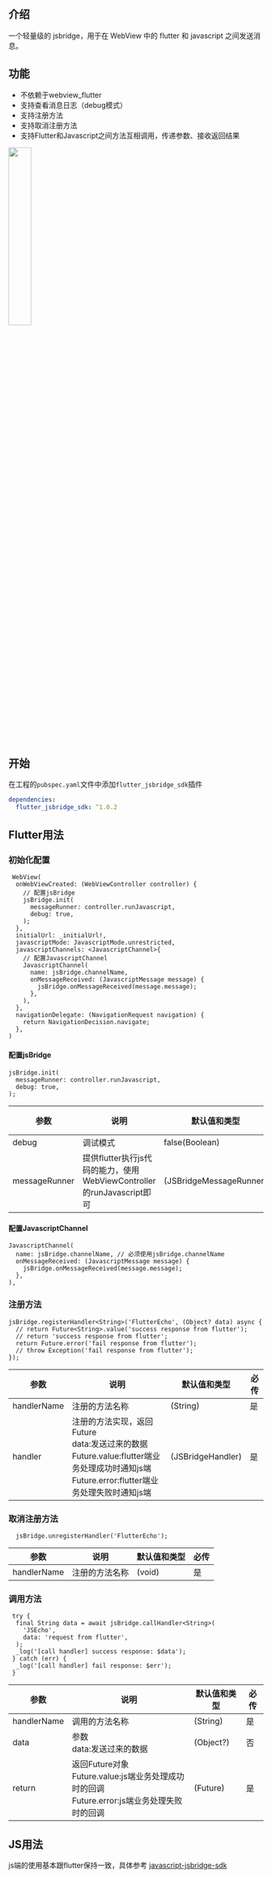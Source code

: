 ## 介绍

一个轻量级的 jsbridge，用于在 WebView 中的 flutter 和 javascript 之间发送消息。

## 功能

- 不依赖于webview_flutter
- 支持查看消息日志（debug模式）
- 支持注册方法
- 支持取消注册方法
- 支持Flutter和Javascript之间方法互相调用，传递参数、接收返回结果

<img src="https://raw.githubusercontent.com/TryImpossible/flutter-plugins/main/packages/flutter_jsbridge_sdk/Simulator_Screen_Shot.png" width = 30% height = 30% />

## 开始

在工程的`pubspec.yaml`文件中添加`flutter_jsbridge_sdk`插件

```yaml
dependencies:
  flutter_jsbridge_sdk: ^1.0.2
```

## Flutter用法

### 初始化配置

```text
 WebView(
  onWebViewCreated: (WebViewController controller) {
    // 配置jsBridge
    jsBridge.init(
      messageRunner: controller.runJavascript,
      debug: true,
    );
  },
  initialUrl: _initialUrl!,
  javascriptMode: JavascriptMode.unrestricted,
  javascriptChannels: <JavascriptChannel>{
    // 配置JavascriptChannel
    JavascriptChannel(
      name: jsBridge.channelName,
      onMessageReceived: (JavascriptMessage message) {
        jsBridge.onMessageReceived(message.message);
      },
    ),
  },
  navigationDelegate: (NavigationRequest navigation) {
    return NavigationDecision.navigate;
  },
)
```

#### 配置jsBridge

```text
jsBridge.init(
  messageRunner: controller.runJavascript,
  debug: true,
);
```

| 参数            | 说明                                                     | 默认值和类型                  | 必传  |
|---------------|--------------------------------------------------------|-------------------------|-----|
| debug         | 调试模式                                                   | false(Boolean)          | 否   |
| messageRunner | 提供flutter执行js代码的能力，使用WebViewController的runJavascript即可 | (JSBridgeMessageRunner) | 是   |

#### 配置JavascriptChannel

```text
JavascriptChannel(
  name: jsBridge.channelName, // 必须使用jsBridge.channelName
  onMessageReceived: (JavascriptMessage message) {
    jsBridge.onMessageReceived(message.message);
  },
),
```

### 注册方法

```text
jsBridge.registerHandler<String>('FlutterEcho', (Object? data) async {
  // return Future<String>.value('success response from flutter');
  // return 'success response from flutter';
  return Future.error('fail response from flutter');
  // throw Exception('fail response from flutter');
});
```

| 参数          | 说明                                                                                                            | 默认值和类型            | 必传  |
|-------------|---------------------------------------------------------------------------------------------------------------|-------------------|-----|
| handlerName | 注册的方法名称                                                                                                       | (String)          | 是   |
| handler     | 注册的方法实现，返回Future<br/>data:发送过来的数据<br/>Future.value:flutter端业务处理成功时通知js端<br/>Future.error:flutter端业务处理失败时通知js端 | (JSBridgeHandler) | 是   |

### 取消注册方法

```text
  jsBridge.unregisterHandler('FlutterEcho');
```

| 参数          | 说明      | 默认值和类型 | 必传  |
|-------------|---------|--------|-----|
| handlerName | 注册的方法名称 | (void) | 是   |

### 调用方法

```text
 try {
  final String data = await jsBridge.callHandler<String>(
    'JSEcho',
    data: 'request from flutter',
  );
  _log('[call handler] success response: $data');
 } catch (err) {
  _log('[call handler] fail response: $err');
 }
```

| 参数          | 说明                                                                       | 默认值和类型    | 必传  |
|-------------|--------------------------------------------------------------------------|-----------|-----|
| handlerName | 调用的方法名称                                                                  | (String)  | 是   |
| data        | 参数<br/>data:发送过来的数据                                                      | (Object?) | 否   |
| return      | 返回Future对象<br/>Future.value:js端业务处理成功时的回调<br/>Future.error:js端业务处理失败时的回调 | (Future)  | 是   |

## JS用法

js端的使用基本跟flutter保持一致，具体参考 [javascript-jsbridge-sdk](https://github.com/TryImpossible/javascript-jsbridge-sdk)